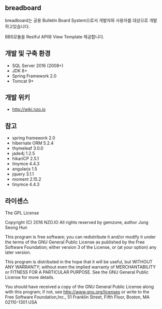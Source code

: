 ## breadboard

breadboard는 공용 Bulletin Board System으로서 개발자와 사용자를 대상으로 개발하고있습니다.

BBS모듈을 Restful API와 View Template 제공합니다. 


## 개발 및 구축 환경

- SQL Server 2016 (2008+)
- JDK 8+
- Spring Framework 2.0
- Tomcat 9+

## 개발 위키

 - http://wiki.nzo.io

 
## 참고

- spring framework 2.0
- hibernate ORM 5.2.4
- thymeleaf 3.0.0
- jade4j 1.2.5
- hikariCP 2.5.1
- tinymce 4.4.3
- angularjs 1.5
- jquery 3.1.1
- moment 2.15.2
- tinymce 4.4.3

## 라이센스

The GPL License

Copyright (C) 2016 NZO.IO All rights reserved by gemzone, author Jung Seong Hun

This program is free software; you can redistribute it and/or modify
it under the terms of the GNU General Public License as published by
the Free Software Foundation; either version 3 of the License, or
(at your option) any later version.

This program is distributed in the hope that it will be useful,
but WITHOUT ANY WARRANTY; without even the implied warranty of
MERCHANTABILITY or FITNESS FOR A PARTICULAR PURPOSE.  See the
GNU General Public License for more details.

You should have received a copy of the GNU General Public License
along with this program; if not, see http://www.gnu.org/licenses
or write to the Free Software Foundation,Inc., 51 Franklin Street,
Fifth Floor, Boston, MA 02110-1301  USA
